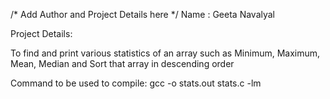/* Add Author and Project Details here */
 Name : Geeta Navalyal

 Project Details:

To find and print various statistics of an array such as Minimum, Maximum, Mean, Median and Sort that array in descending order

Command to be used to compile:
gcc -o stats.out stats.c -lm
